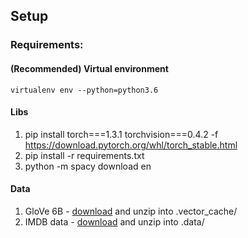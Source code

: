 ## Setup
### Requirements:
#### (Recommended) Virtual environment
```virtualenv env --python=python3.6```
#### Libs
1. pip install torch===1.3.1 torchvision===0.4.2 -f https://download.pytorch.org/whl/torch_stable.html
2. pip install -r requirements.txt
3. python -m spacy download en
#### Data
1. GloVe 6B - [download](https://nlp.stanford.edu/projects/glove/) and unzip into .vector_cache/
2. IMDB data - [download](http://ai.stanford.edu/~amaas/data/sentiment/) and unzip into .data/
